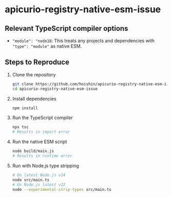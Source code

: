 # apicurio-registry-native-esm-issue

## Relevant TypeScript compiler options

- `"module": "node18`: This treats any projects and dependencies with `"type": "module"` as native ESM.

## Steps to Reproduce

1. Clone the repository
   ```bash
   git clone https://github.com/hoishin/apicurio-registry-native-esm-issue.git
   cd apicurio-registry-native-esm-issue
   ```
1. Install dependencies
   ```bash
   npm install
   ```
1. Run the TypeScript compiler
   ```bash
   npx tsc
   # Results in import error
   ```
1. Run the native ESM script
   ```bash
   node build/main.js
   # Results in runtime error
   ```
1. Run with Node.js type stripping
   ```bash
   # On latest Node.js v24
   node src/main.ts
   # On Node.js latest v22
   node --experimental-strip-types src/main.ts
   ```

